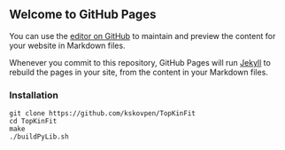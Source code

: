 ## Welcome to GitHub Pages

You can use the [editor on GitHub](https://github.com/kskovpen/TopKinFit/edit/main/docs/index.md) to maintain and preview the content for your website in Markdown files.

Whenever you commit to this repository, GitHub Pages will run [Jekyll](https://jekyllrb.com/) to rebuild the pages in your site, from the content in your Markdown files.

### Installation

```
git clone https://github.com/kskovpen/TopKinFit
cd TopKinFit
make
./buildPyLib.sh
```
